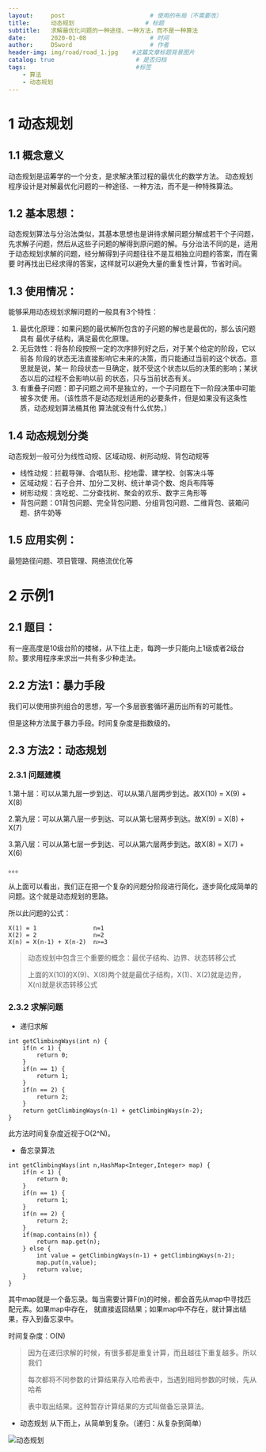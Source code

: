 ```yaml
---
layout:     post                        # 使用的布局（不需要改）
title:      动态规划                    # 标题 
subtitle:   求解最优化问题的一种途径、一种方法，而不是一种算法                            #副标题
date:       2020-01-08                  # 时间
author:     DSword                      # 作者
header-img: img/road/road_1.jpg    #这篇文章标题背景图片
catalog: true                       # 是否归档
tags:                               #标签
    - 算法
    - 动态规划
---
```


#   1 动态规划

##  1.1 概念意义

动态规划是运筹学的一个分支，是求解决策过程的最优化的数学方法。
动态规划程序设计是对解最优化问题的一种途径、一种方法，而不是一种特殊算法。

##  1.2 基本思想：

动态规划算法与分治法类似，其基本思想也是讲待求解问题分解成若干个子问题，
先求解子问题，然后从这些子问题的解得到原问题的解。与分治法不同的是，适用
于动态规划求解的问题，经分解得到子问题往往不是互相独立问题的答案，而在需要
时再找出已经求得的答案，这样就可以避免大量的重复性计算，节省时间。

##  1.3 使用情况：

能够采用动态规划求解问题的一般具有3个特性：
1. 最优化原理：如果问题的最优解所包含的子问题的解也是最优的，那么该问题具有
最优子结构，满足最优化原理。
2. 无后效性：将各阶段按照一定的次序排列好之后，对于某个给定的阶段，它以前各
阶段的状态无法直接影响它未来的决策，而只能通过当前的这个状态。意思就是说，某一
阶段状态一旦确定，就不受这个状态以后的决策的影响；某状态以后的过程不会影响以前
的状态，只与当前状态有关。
3. 有重叠子问题：即子问题之间不是独立的，一个子问题在下一阶段决策中可能被多次使
用。（该性质不是动态规划适用的必要条件，但是如果没有这条性质，动态规划算法桶其他
算法就没有什么优势。）

##  1.4 动态规划分类
    
动态规划一般可分为线性动规、区域动规、树形动规、背包动规等
       
- 线性动规：拦截导弹、合唱队形、挖地雷、建学校、剑客决斗等
- 区域动规：石子合并、加分二叉树、统计单词个数、炮兵布阵等
- 树形动规：贪吃蛇、二分查找树、聚会的欢乐、数字三角形等
- 背包问题：01背包问题、完全背包问题、分组背包问题、二维背包、装箱问题、挤牛奶等
       
##  1.5 应用实例：
最短路径问题、项目管理、网络流优化等


#   2 示例1

##  2.1 题目：
有一座高度是10级台阶的楼梯，从下往上走，每跨一步只能向上1级或者2级台阶。要求用程序来求出一共有多少种走法。

##  2.2 方法1：暴力手段

我们可以使用排列组合的思想，写一个多层嵌套循环遍历出所有的可能性。

但是这种方法属于暴力手段。时间复杂度是指数级的。

##  2.3 方法2：动态规划

### 2.3.1 问题建模

1.第十层：可以从第九层一步到达、可以从第八层两步到达。故X(10) = X(9) + X(8)

2.第九层：可以从第八层一步到达、可以从第七层两步到达。故X(9) = X(8) + X(7)

3.第八层：可以从第七层一步到达、可以从第六层两步到达。故X(8) = X(7) + X(6)

。。。

从上面可以看出，我们正在把一个复杂的问题分阶段进行简化，逐步简化成简单的问题。这个就是动态规划的思路。

所以此问题的公式：

    X(1) = 1                n=1
    X(2) = 2                n=2
    X(n) = X(n-1) + X(n-2)  n>=3

> 动态规划中包含三个重要的概念：最优子结构、边界、状态转移公式
>
> 上面的X(10)的X(9)、X(8)两个就是最优子结构，X(1)、X(2)就是边界，X(n)就是状态转移公式
    
### 2.3.2 求解问题

- 递归求解

```
int getClimbingWays(int n) {
    if(n < 1) {
        return 0;
    }
    if(n == 1) {
        return 1;
    }
    if(n == 2) {
        return 2;
    }
    return getClimbingWays(n-1) + getClimbingWays(n-2);
} 
```

此方法时间复杂度近视于O(2^N)。

- 备忘录算法
```
int getClimbingWays(int n,HashMap<Integer,Integer> map) {
    if(n < 1) {
        return 0;
    }
    if(n == 1) {
        return 1;
    }
    if(n == 2) {
        return 2;
    }
    if(map.contains(n)) {
        return map.get(n);
    } else {
        int value = getClimbingWays(n-1) + getClimbingWays(n-2);
        map.put(n,value);
        return value;
    }
} 
```
其中map就是一个备忘录。每当需要计算F(n)的时候，都会首先从map中寻找匹配元素。如果map中存在，
就直接返回结果；如果map中不存在，就计算出结果，存入到备忘录中。

时间复杂度：O(N)
>因为在递归求解的时候，有很多都是重复计算，而且越往下重复越多。所以我们
>
>每次都将不同参数的计算结果存入哈希表中，当遇到相同参数的时候，先从哈希
>
>表中取出结果。这种暂存计算结果的方式叫做备忘录算法。


- 动态规划
从下而上，从简单到复杂。（递归：从复杂到简单）

![动态规划](http://dh12313012.github.io/upload_imgs/file/dongtaiguihua_1.png?imageMogr2/auto-orient/strip%7CimageView2/2/w/1240)



































